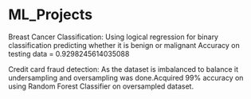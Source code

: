 # ML_Projects

Breast Cancer Classification:
Using logical regression for binary classification predicting whether it is benign or malignant 
Accuracy on testing data = 0.9298245614035088

Credit card fraud detection:
As the dataset is imbalanced to balance it undersampling and oversampling was done.Acquired 99% accuracy on using Random Forest Classifier on oversampled dataset.
